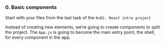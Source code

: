 ### 0. Basic components

Start with your files from the last task of the `0x02. React intro project`

Instead of creating new elements, we’re going to create components to split the project. The `App.js` is going to become the main entry point, the shell, for every component in the app.